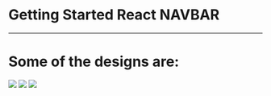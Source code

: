 # Getting Started React NAVBAR

<hr>

# Some of the designs are:
<div style=" width:'300px'">
  <img src="https://user-images.githubusercontent.com/96978659/183303104-9fe44f46-99a2-4e38-8d76-817e57299266.PNG" />
   <img src="https://user-images.githubusercontent.com/96978659/183303108-b234d0e8-e248-458c-b38a-24d6ee53c167.PNG" />
     <img src="https://user-images.githubusercontent.com/96978659/183303069-8ca615cd-074c-4397-bf1a-855a586adc5f.PNG" />

</div>








